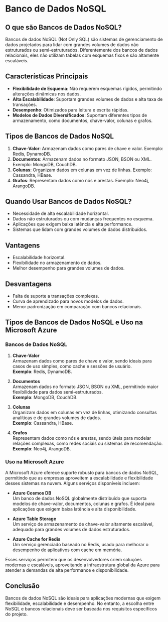 # Banco de Dados NoSQL

## O que são Bancos de Dados NoSQL?

Bancos de dados NoSQL (Not Only SQL) são sistemas de gerenciamento de dados projetados para lidar com grandes volumes de dados não estruturados ou semi-estruturados. Diferentemente dos bancos de dados relacionais, eles não utilizam tabelas com esquemas fixos e são altamente escaláveis.

## Características Principais

- **Flexibilidade de Esquema**: Não requerem esquemas rígidos, permitindo alterações dinâmicas nos dados.
- **Alta Escalabilidade**: Suportam grandes volumes de dados e alta taxa de transações.
- **Desempenho**: Otimizados para leitura e escrita rápidas.
- **Modelos de Dados Diversificados**: Suportam diferentes tipos de armazenamento, como documentos, chave-valor, colunas e grafos.

## Tipos de Bancos de Dados NoSQL

1. **Chave-Valor**: Armazenam dados como pares de chave e valor. Exemplo: Redis, DynamoDB.
2. **Documentos**: Armazenam dados no formato JSON, BSON ou XML. Exemplo: MongoDB, CouchDB.
3. **Colunas**: Organizam dados em colunas em vez de linhas. Exemplo: Cassandra, HBase.
4. **Grafos**: Representam dados como nós e arestas. Exemplo: Neo4j, ArangoDB.

## Quando Usar Bancos de Dados NoSQL?

- Necessidade de alta escalabilidade horizontal.
- Dados não estruturados ou com mudanças frequentes no esquema.
- Aplicações que exigem baixa latência e alta performance.
- Sistemas que lidam com grandes volumes de dados distribuídos.

## Vantagens

- Escalabilidade horizontal.
- Flexibilidade no armazenamento de dados.
- Melhor desempenho para grandes volumes de dados.

## Desvantagens

- Falta de suporte a transações complexas.
- Curva de aprendizado para novos modelos de dados.
- Menor padronização em comparação com bancos relacionais.

## Tipos de Bancos de Dados NoSQL e Uso na Microsoft Azure

### Bancos de Dados NoSQL

1. **Chave-Valor**  
    Armazenam dados como pares de chave e valor, sendo ideais para casos de uso simples, como cache e sessões de usuário.  
    **Exemplo**: Redis, DynamoDB.

2. **Documentos**  
    Armazenam dados no formato JSON, BSON ou XML, permitindo maior flexibilidade para dados semi-estruturados.  
    **Exemplo**: MongoDB, CouchDB.

3. **Colunas**  
    Organizam dados em colunas em vez de linhas, otimizando consultas analíticas e de grandes volumes de dados.  
    **Exemplo**: Cassandra, HBase.

4. **Grafos**  
    Representam dados como nós e arestas, sendo úteis para modelar relações complexas, como redes sociais ou sistemas de recomendação.  
    **Exemplo**: Neo4j, ArangoDB.

### Uso na Microsoft Azure

A Microsoft Azure oferece suporte robusto para bancos de dados NoSQL, permitindo que as empresas aproveitem a escalabilidade e flexibilidade desses sistemas na nuvem. Alguns serviços disponíveis incluem:

- **Azure Cosmos DB**  
  Um banco de dados NoSQL globalmente distribuído que suporta modelos de chave-valor, documentos, colunas e grafos. É ideal para aplicações que exigem baixa latência e alta disponibilidade.

- **Azure Table Storage**  
  Um serviço de armazenamento de chave-valor altamente escalável, adequado para grandes volumes de dados estruturados.

- **Azure Cache for Redis**  
  Um serviço gerenciado baseado no Redis, usado para melhorar o desempenho de aplicativos com cache em memória.

Esses serviços permitem que os desenvolvedores criem soluções modernas e escaláveis, aproveitando a infraestrutura global da Azure para atender a demandas de alta performance e disponibilidade.

## Conclusão

Bancos de dados NoSQL são ideais para aplicações modernas que exigem flexibilidade, escalabilidade e desempenho. No entanto, a escolha entre NoSQL e bancos relacionais deve ser baseada nos requisitos específicos do projeto.
